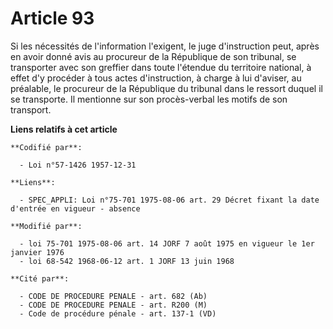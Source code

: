 # Article 93

Si les nécessités de l'information l'exigent, le juge d'instruction peut, après en avoir donné avis au procureur de la
République de son tribunal, se transporter avec son greffier dans toute l'étendue du territoire national, à effet d'y
procéder à tous actes d'instruction, à charge à lui d'aviser, au préalable, le procureur de la République du tribunal dans le
ressort duquel il se transporte. Il mentionne sur son procès-verbal les motifs de son transport.

**Liens relatifs à cet article**

	**Codifié par**:

	  - Loi n°57-1426 1957-12-31

	**Liens**:

	  - SPEC_APPLI: Loi n°75-701 1975-08-06 art. 29 Décret fixant la date d'entrée en vigueur - absence

	**Modifié par**:

	  - loi 75-701 1975-08-06 art. 14 JORF 7 août 1975 en vigueur le 1er janvier 1976
	  - loi 68-542 1968-06-12 art. 1 JORF 13 juin 1968

	**Cité par**:

	  - CODE DE PROCEDURE PENALE - art. 682 (Ab)
	  - CODE DE PROCEDURE PENALE - art. R200 (M)
	  - Code de procédure pénale - art. 137-1 (VD)

